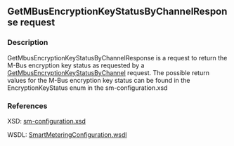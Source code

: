 <!--
SPDX-FileCopyrightText: Contributors to the GXF project

SPDX-License-Identifier: Apache-2.0
-->

## GetMBusEncryptionKeyStatusByChannelResponse request

### Description
GetMbusEncryptionKeyStatusByChannelResponse is a request to return the M-Bus encryption key status as requested by a [GetMbusEncryptionKeyStatusByChannel](getmbusencryptionkeystatusbychannel.md) request.
The possible return values for the M-Bus encryption key status can be found in the EncryptionKeyStatus enum in the sm-configuration.xsd

### References

XSD: [sm-configuration.xsd](https://github.com/OSGP/open-smart-grid-platform/blob/development/osgp/shared/osgp-ws-smartmetering/src/main/resources/schemas/sm-configuration.xsd)

WSDL: [SmartMeteringConfiguration.wsdl](https://github.com/OSGP/open-smart-grid-platform/blob/development/osgp/shared/osgp-ws-smartmetering/src/main/resources/SmartMeteringConfiguration.wsdl)

